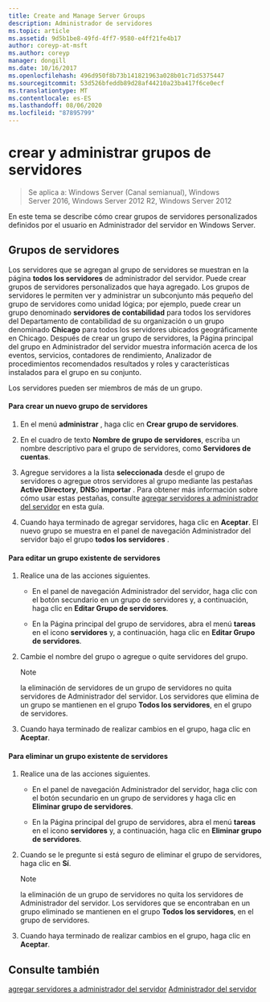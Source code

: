 ```yaml
---
title: Create and Manage Server Groups
description: Administrador de servidores
ms.topic: article
ms.assetid: 9d5b1be8-49fd-4ff7-9580-e4ff21fe4b17
author: coreyp-at-msft
ms.author: coreyp
manager: dongill
ms.date: 10/16/2017
ms.openlocfilehash: 496d950f8b73b141821963a028b01c71d5375447
ms.sourcegitcommit: 53d526bfeddb89d28af44210a23ba417f6ce0ecf
ms.translationtype: MT
ms.contentlocale: es-ES
ms.lasthandoff: 08/06/2020
ms.locfileid: "87895799"
---
```

# <a name="create-and-manage-server-groups"></a>crear y administrar grupos de servidores

>Se aplica a: Windows Server (Canal semianual), Windows Server 2016, Windows Server 2012 R2, Windows Server 2012

En este tema se describe cómo crear grupos de servidores personalizados definidos por el usuario en Administrador del servidor en Windows Server.

## <a name="server-groups"></a><a name=BKMK_groups></a>Grupos de servidores
Los servidores que se agregan al grupo de servidores se muestran en la página **todos los servidores** de administrador del servidor. Puede crear grupos de servidores personalizados que haya agregado. Los grupos de servidores le permiten ver y administrar un subconjunto más pequeño del grupo de servidores como unidad lógica; por ejemplo, puede crear un grupo denominado **servidores de contabilidad** para todos los servidores del Departamento de contabilidad de su organización o un grupo denominado **Chicago** para todos los servidores ubicados geográficamente en Chicago. Después de crear un grupo de servidores, la Página principal del grupo en Administrador del servidor muestra información acerca de los eventos, servicios, contadores de rendimiento, Analizador de procedimientos recomendados resultados y roles y características instalados para el grupo en su conjunto.

Los servidores pueden ser miembros de más de un grupo.

#### <a name="to-create-a-new-server-group"></a>Para crear un nuevo grupo de servidores

1.  En el menú **administrar** , haga clic en **Crear grupo de servidores**.

2.  En el cuadro de texto **Nombre de grupo de servidores**, escriba un nombre descriptivo para el grupo de servidores, como **Servidores de cuentas**.

3.  Agregue servidores a la lista **seleccionada** desde el grupo de servidores o agregue otros servidores al grupo mediante las pestañas **Active Directory**, **DNS**o **importar** . Para obtener más información sobre cómo usar estas pestañas, consulte [agregar servidores a administrador del servidor](add-servers-to-server-manager.md) en esta guía.

4.  Cuando haya terminado de agregar servidores, haga clic en **Aceptar**. El nuevo grupo se muestra en el panel de navegación Administrador del servidor bajo el grupo **todos los servidores** .

#### <a name="to-edit-an-existing-server-group"></a>Para editar un grupo existente de servidores

1.  Realice una de las acciones siguientes.

    -   En el panel de navegación Administrador del servidor, haga clic con el botón secundario en un grupo de servidores y, a continuación, haga clic en **Editar Grupo de servidores**.

    -   En la Página principal del grupo de servidores, abra el menú **tareas** en el icono **servidores** y, a continuación, haga clic en **Editar Grupo de servidores**.

2.  Cambie el nombre del grupo o agregue o quite servidores del grupo.

    > [!NOTE]
    > la eliminación de servidores de un grupo de servidores no quita servidores de Administrador del servidor. Los servidores que elimina de un grupo se mantienen en el grupo **Todos los servidores**, en el grupo de servidores.

3.  Cuando haya terminado de realizar cambios en el grupo, haga clic en **Aceptar**.

#### <a name="to-delete-an-existing-server-group"></a>Para eliminar un grupo existente de servidores

1.  Realice una de las acciones siguientes.

    -   En el panel de navegación Administrador del servidor, haga clic con el botón secundario en un grupo de servidores y haga clic en **Eliminar grupo de servidores**.

    -   En la Página principal del grupo de servidores, abra el menú **tareas** en el icono **servidores** y, a continuación, haga clic en **Eliminar grupo de servidores**.

2.  Cuando se le pregunte si está seguro de eliminar el grupo de servidores, haga clic en **Sí**.

    > [!NOTE]
    > la eliminación de un grupo de servidores no quita los servidores de Administrador del servidor. Los servidores que se encontraban en un grupo eliminado se mantienen en el grupo **Todos los servidores**, en el grupo de servidores.

3.  Cuando haya terminado de realizar cambios en el grupo, haga clic en **Aceptar**.

## <a name="see-also"></a>Consulte también
[agregar servidores a administrador del servidor](add-servers-to-server-manager.md) 
 [Administrador del servidor](server-manager.md)



